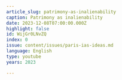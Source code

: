 ```yaml
---
article_slug: patrimony-as-inalienability
caption: Patrimony as inalienability
date: 2023-12-08T07:00:00.000Z
highlight: false
id: WijGr0LNvZQ
index: 0
issue: content/issues/paris-ias-ideas.md
language: English
type: youtube
years: 2023

---
```

